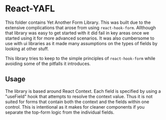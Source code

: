 # React-YAFL

This folder contains Yet Another Form Library. This was built due to the extensive complications that arose from using `react-hook-form`. Allthough that library was easy to get started with it did fail in key areas once we started using it for more advanced scenarios. It was also cumbersome to use with ui libraries as it made many assumptions on the types of fields by looking at other stuff.

This library tries to keep to the simple principles of `react-hook-form` while avoiding some of the pitfalls it introduces.

## Usage

The library is based around React Context. Each field is specified by using a "useField" hook that attempts to resolve the context value. Thus it is not suited for forms that contain both the context and the fields within one control. This is intentional as it makes for cleaner components if you separate the top-form logic from the individual fields.

